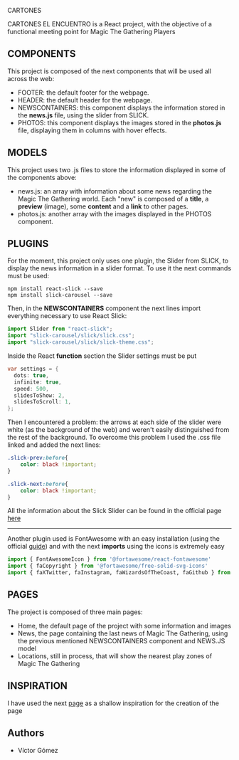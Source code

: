  CARTONES

CARTONES EL ENCUENTRO is a React project, with the objective of a functional meeting point for Magic The Gathering Players

## COMPONENTS

This project is composed of the next components that will be used all across the web:
- FOOTER: the default footer for the webpage.
- HEADER: the default header for the webpage.
- NEWSCONTAINERS: this component displays the information stored in the **news.js** file, using the slider from SLICK.
- PHOTOS: this component displays the images stored in the **photos.js** file, displaying them in columns with hover effects.

## MODELS
This project uses two .js files to store the information displayed in some of the components above:
- news.js: an array with information about some news regarding the Magic The Gathering world. Each "new" is composed of a **title**, a **preview** (image), some **content** and a **link** to other pages.
- photos.js: another array with the images displayed in the PHOTOS component.

## PLUGINS
For the moment, this project only uses one plugin, the Slider from SLICK, to display the news information in a slider format. To use it the next commands must be used:
```
npm install react-slick --save
npm install slick-carousel --save
```
Then, in the **NEWSCONTAINERS** component the next lines import everything necessary to use React Slick:
```python
import Slider from "react-slick";
import "slick-carousel/slick/slick.css";
import "slick-carousel/slick/slick-theme.css";
```
Inside the React **function** section the Slider settings must be put
```java
var settings = {
  dots: true,
  infinite: true,
  speed: 500,
  slidesToShow: 2,
  slidesToScroll: 1,
};
```
Then I encountered a problem: the arrows at each side of the slider were white (as the background of the web) and weren't easily distinguished from the rest of the background. To overcome this problem I used the .css file linked and added the next lines:
```css
.slick-prev:before{
    color: black !important;
}

.slick-next:before{
    color: black !important;
}
```
All the information about the Slick Slider can be found in the official page [here](https://docs.fontawesome.com/web/use-with/react/)

----
Another plugin used is FontAwesome with an easy installation (using the official [guide](https://docs.fontawesome.com/web/use-with/react/)) and with the next **imports** using the icons is extremely easy
```python
import { FontAwesomeIcon } from '@fortawesome/react-fontawesome'
import { faCopyright } from '@fortawesome/free-solid-svg-icons'
import { faXTwitter, faInstagram, faWizardsOfTheCoast, faGithub } from '@fortawesome/free-brands-svg-icons'
```


## PAGES

The project is composed of three main pages:
- Home, the default page of the project with some information and images
- News, the page containing the last news of Magic The Gathering, using the previous mentioned NEWSCONTAINERS component and NEWS.JS model
- Locations, still in process, that will show the nearest play zones of Magic The Gathering

## INSPIRATION

I have used the next [page](https://www.figma.com/community/file/891374608655348853) as a shallow inspiration for the creation of the page

## Authors
- Víctor Gómez
